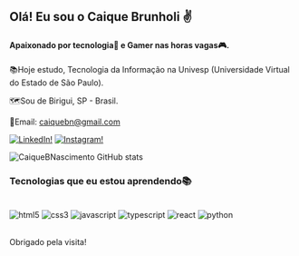 ## Olá! Eu sou o Caique Brunholi ✌️
#### Apaixonado por tecnologia🖖 e Gamer nas horas vagas🎮.
📚Hoje estudo, Tecnologia da Informação na Univesp (Universidade Virtual do Estado de São Paulo).

🗺️Sou de Birigui, SP - Brasil.

📧Email: caiquebn@gmail.com

[![LinkedIn!](https://img.shields.io/badge/LinkedIn-0077B5?style=for-the-badge&logo=linkedin&logoColor=white)](https://www.linkedin.com/in/caiquebnascimento/)
[![Instagram!](https://img.shields.io/badge/Instagram-E4405F?style=for-the-badge&logo=instagram&logoColor=white)](https://www.instagram.com/caiquebrunholi/)


![CaiqueBNascimento GitHub stats](https://github-readme-stats.vercel.app/api?username=CaiqueBNascimento&show_icons=true&theme=dracula)


### Tecnologias que eu estou aprendendo📚

<div style="display: inline_block"><br/>
    <img align="center" alt="html5" src="https://img.shields.io/badge/HTML5-E34F26?style=for-the-badge&logo=html5&logoColor=white" />
    <img align="center" alt="css3" src="https://img.shields.io/badge/CSS3-1572B6?style=for-the-badge&logo=css3&logoColor=white" />
    <img align="center" alt="javascript" src="https://img.shields.io/badge/JavaScript-F7DF1E?style=for-the-badge&logo=javascript&logoColor=black" />
    <img align="center" alt="typescript" src="https://img.shields.io/badge/TypeScript-007ACC?style=for-the-badge&logo=typescript&logoColor=white" />
    <img align="center" alt="react" src="https://img.shields.io/badge/react-%2320232a.svg?style=for-the-badge&logo=react&logoColor=%2361DAFB" />
    <img align="center" alt="python" src="https://img.shields.io/badge/python-3670A0?style=for-the-badge&logo=python&logoColor=ffdd54" />
</div><br/>

Obrigado pela visita!
